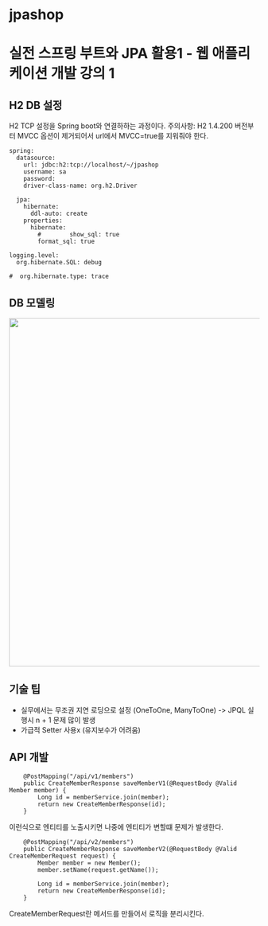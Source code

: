# jpashop
# 실전 스프링 부트와 JPA 활용1 - 웹 애플리케이션 개발 강의 1

## H2 DB 설정
H2 TCP 설정을 Spring boot와 연결하하는 과정이다.
주의사항: H2 1.4.200 버전부터 MVCC 옵션이 제거되어서
url에서 MVCC=true를 지워줘야 한다.
```
spring:
  datasource:
    url: jdbc:h2:tcp://localhost/~/jpashop
    username: sa
    password:
    driver-class-name: org.h2.Driver

  jpa:
    hibernate:
      ddl-auto: create
    properties:
      hibernate:
        #        show_sql: true
        format_sql: true

logging.level:
  org.hibernate.SQL: debug

#  org.hibernate.type: trace
```


## DB 모델링
<img src="https://user-images.githubusercontent.com/76925402/170308759-18b3d135-46bd-4541-964d-4686ea1e3fed.png" width="700">

## 기술 팁 
* 실무에서는 무조권 지연 로딩으로 설정 (OneToOne, ManyToOne) -> JPQL 실행시 n + 1 문제 많이 발생
* 가급적 Setter 사용x (유지보수가 어려움)

## API 개발
```
    @PostMapping("/api/v1/members")
    public CreateMemberResponse saveMemberV1(@RequestBody @Valid Member member) {
        Long id = memberService.join(member);
        return new CreateMemberResponse(id);
    }
```

이런식으로 엔티티를 노출시키면 나중에 엔티티가 변할떄 문제가 발생한다.


```
    @PostMapping("/api/v2/members")
    public CreateMemberResponse saveMemberV2(@RequestBody @Valid CreateMemberRequest request) {
        Member member = new Member();
        member.setName(request.getName());

        Long id = memberService.join(member);
        return new CreateMemberResponse(id);
    }
```

CreateMemberRequest란 메서드를 만들어서 로직을 분리시킨다.
